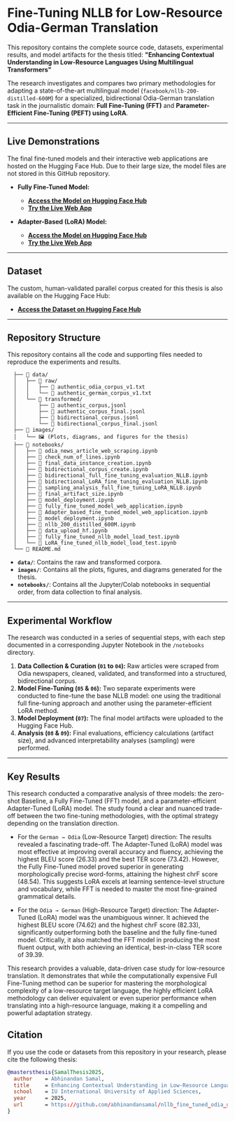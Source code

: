 # Fine-Tuning NLLB for Low-Resource Odia-German Translation

This repository contains the complete source code, datasets, experimental results, and model artifacts for the thesis titled: **"Enhancing Contextual Understanding in Low-Resource Languages Using Multilingual Transformers"**

The research investigates and compares two primary methodologies for adapting a state-of-the-art multilingual model (`facebook/nllb-200-distilled-600M`) for a specialized, bidirectional Odia-German translation task in the journalistic domain: **Full Fine-Tuning (FFT)** and **Parameter-Efficient Fine-Tuning (PEFT) using LoRA**.

---

## Live Demonstrations

The final fine-tuned models and their interactive web applications are hosted on the Hugging Face Hub. Due to their large size, the model files are not stored in this GitHub repository.

* **Fully Fine-Tuned Model:**
    * **[Access the Model on Hugging Face Hub](https://huggingface.co/abhinandansamal/nllb-200-distilled-600M-finetuned-odia-german-bidirectional)**
    * **[Try the Live Web App](https://huggingface.co/spaces/abhinandansamal/full_fine_tuned_model_web_application)**

* **Adapter-Based (LoRA) Model:**
    * **[Access the Model on Hugging Face Hub](https://huggingface.co/abhinandansamal/nllb-200-distilled-600M-LoRA-finetuned-odia-german-bidirectional)**
    * **[Try the Live Web App](https://huggingface.co/spaces/abhinandansamal/Adapter_based_fine_tuned_model_web_application)**

---

## Dataset

The custom, human-validated parallel corpus created for this thesis is also available on the Hugging Face Hub:

* **[Access the Dataset on Hugging Face Hub](https://huggingface.co/datasets/abhinandansamal/bidirectional_odia_german_translation_parallel_corpus)**

---

## Repository Structure

This repository contains all the code and supporting files needed to reproduce the experiments and results.


      ├── 📂 data/
      │   ├── 📂 raw/
      │   │   ├── 📄 authentic_odia_corpus_v1.txt
      │   │   └── 📄 authentic_german_corpus_v1.txt
      │   └── 📂 transformed/
      │       ├── 📄 authentic_corpus,jsonl
      │       ├── 📄 authentic_corpus_final.jsonl
      │       ├── 📄 bidirectional_corpus.jsonl
      │       └── 📄 bidirectional_corpus_final.jsonl
      ├── 📂 images/
      │   └── 🖼️ (Plots, diagrams, and figures for the thesis)
      ├── 📂 notebooks/
      │   ├── 📜 odia_news_article_web_scraping.ipynb
      │   ├── 📜 check_num_of_lines.ipynb
      │   ├── 📜 final_data_instance_creation.ipynb
      │   ├── 📜 bidirectional_corpus_create.ipynb
      │   ├── 📜 bidirectional_full_fine_tuning_evaluation_NLLB.ipynb
      │   ├── 📜 bidirectional_LoRA_fine_tuning_evaluation_NLLB.ipynb
      │   ├── 📜 sampling_analysis_full_fine_tuning_LoRA_NLLB.ipynb
      │   ├── 📜 final_artifact_size.ipynb
      │   ├── 📜 model_deployment.ipynb
      │   ├── 📜 fully_fine_tuned_model_web_application.ipynb
      │   ├── 📜 Adapter_based_fine_tuned_model_web_application.ipynb
      │   ├── 📜 model_deployment.ipynb
      │   ├── 📜 nllb_200_distilled_600M.ipynb
      │   ├── 📜 data_upload_hf.ipynb
      │   ├── 📜 fully_fine_tuned_nllb_model_load_test.ipynb
      │   └── 📜 LoRA_fine_tuned_nllb_model_load_test.ipynb
      └── 📜 README.md


* **`data/`**: Contains the raw and transformed corpora.
* **`images/`**: Contains all the plots, figures, and diagrams generated for the thesis.
* **`notebooks/`**: Contains all the Jupyter/Colab notebooks in sequential order, from data collection to final analysis.

---

## Experimental Workflow

The research was conducted in a series of sequential steps, with each step documented in a corresponding Jupyter Notebook in the `/notebooks` directory.

1.  **Data Collection & Curation (`01` to `04`):** Raw articles were scraped from Odia newspapers, cleaned, validated, and transformed into a structured, bidirectional corpus.
2.  **Model Fine-Tuning (`05` & `06`):** Two separate experiments were conducted to fine-tune the base NLLB model: one using the traditional full fine-tuning approach and another using the parameter-efficient LoRA method.
3.  **Model Deployment (`07`):** The final model artifacts were uploaded to the Hugging Face Hub.
4.  **Analysis (`08` & `09`):** Final evaluations, efficiency calculations (artifact size), and advanced interpretability analyses (sampling) were performed.

---

## Key Results

This research conducted a comparative analysis of three models: the zero-shot Baseline, a Fully Fine-Tuned (FFT) model, and a parameter-efficient Adapter-Tuned (LoRA) model. The study found a clear and nuanced trade-off between the two fine-tuning methodologies, with the optimal strategy depending on the translation direction.

* For the `German → Odia` (Low-Resource Target) direction: The results revealed a fascinating trade-off. The Adapter-Tuned (LoRA) model was most effective at improving overall accuracy and fluency, achieving the highest BLEU score (26.33) and the best TER score (73.42). However, the Fully Fine-Tuned model proved superior in generating morphologically precise word-forms, attaining the highest chrF score (48.54). This suggests LoRA excels at learning sentence-level structure and vocabulary, while FFT is needed to master the most fine-grained grammatical details.

* For the `Odia → German` (High-Resource Target) direction: The Adapter-Tuned (LoRA) model was the unambiguous winner. It achieved the highest BLEU score (74.62) and the highest chrF score (82.33), significantly outperforming both the baseline and the fully fine-tuned model. Critically, it also matched the FFT model in producing the most fluent output, with both achieving an identical, best-in-class TER score of 39.39.

This research provides a valuable, data-driven case study for low-resource translation. It demonstrates that while the computationally expensive Full Fine-Tuning method can be superior for mastering the morphological complexity of a low-resource target language, the highly efficient LoRA methodology can deliver equivalent or even superior performance when translating into a high-resource language, making it a compelling and powerful adaptation strategy.

## Citation

If you use the code or datasets from this repository in your research, please cite the following thesis:

```bibtex
@mastersthesis{SamalThesis2025,
  author    = Abhinandan Samal,
  title     = Enhancing Contextual Understanding in Low-Resource Languages Using Multilingual Transformers,
  school    = IU International University of Applied Sciences,
  year      = 2025,
  url       = https://github.com/abhinandansamal/nllb_fine_tuned_odia_german_translator
}
